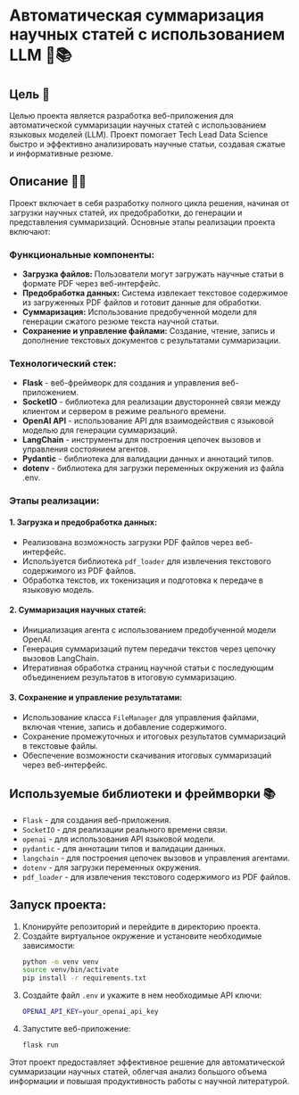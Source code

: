 # Автоматическая суммаризация научных статей с использованием LLM 🧠📚

## Цель 🎯

Целью проекта является разработка веб-приложения для автоматической суммаризации научных статей с использованием языковых моделей (LLM). Проект помогает Tech Lead Data Science быстро и эффективно анализировать научные статьи, создавая сжатые и информативные резюме.

## Описание 🧪🔬

Проект включает в себя разработку полного цикла решения, начиная от загрузки научных статей, их предобработки, до генерации и представления суммаризаций. Основные этапы реализации проекта включают:

### Функциональные компоненты:

- **Загрузка файлов:** Пользователи могут загружать научные статьи в формате PDF через веб-интерфейс.
- **Предобработка данных:** Система извлекает текстовое содержимое из загруженных PDF файлов и готовит данные для обработки.
- **Суммаризация:** Использование предобученной модели для генерации сжатого резюме текста научной статьи.
- **Сохранение и управление файлами:** Создание, чтение, запись и дополнение текстовых документов с результатами суммаризации.

### Технологический стек:

- **Flask** - веб-фреймворк для создания и управления веб-приложением.
- **SocketIO** - библиотека для реализации двусторонней связи между клиентом и сервером в режиме реального времени.
- **OpenAI API** - использование API для взаимодействия с языковой моделью для генерации суммаризаций.
- **LangChain** - инструменты для построения цепочек вызовов и управления состоянием агентов.
- **Pydantic** - библиотека для валидации данных и аннотаций типов.
- **dotenv** - библиотека для загрузки переменных окружения из файла .env.

### Этапы реализации:

#### 1. Загрузка и предобработка данных:

- Реализована возможность загрузки PDF файлов через веб-интерфейс.
- Используется библиотека `pdf_loader` для извлечения текстового содержимого из PDF файлов.
- Обработка текстов, их токенизация и подготовка к передаче в языковую модель.

#### 2. Суммаризация научных статей:

- Инициализация агента с использованием предобученной модели OpenAI.
- Генерация суммаризаций путем передачи текстов через цепочку вызовов LangChain.
- Итеративная обработка страниц научной статьи с последующим объединением результатов в итоговую суммаризацию.

#### 3. Сохранение и управление результатами:

- Использование класса `FileManager` для управления файлами, включая чтение, запись и добавление содержимого.
- Сохранение промежуточных и итоговых результатов суммаризаций в текстовые файлы.
- Обеспечение возможности скачивания итоговых суммаризаций через веб-интерфейс.

## Используемые библиотеки и фреймворки 📚

- `Flask` - для создания веб-приложения.
- `SocketIO` - для реализации реального времени связи.
- `openai` - для использования API языковой модели.
- `pydantic` - для аннотации типов и валидации данных.
- `langchain` - для построения цепочек вызовов и управления агентами.
- `dotenv` - для загрузки переменных окружения.
- `pdf_loader` - для извлечения текстового содержимого из PDF файлов.

## Запуск проекта:

1. Клонируйте репозиторий и перейдите в директорию проекта.
2. Создайте виртуальное окружение и установите необходимые зависимости:
    ```bash
    python -m venv venv
    source venv/bin/activate
    pip install -r requirements.txt
    ```
3. Создайте файл `.env` и укажите в нем необходимые API ключи:
    ```bash
    OPENAI_API_KEY=your_openai_api_key
    ```
4. Запустите веб-приложение:
    ```bash
    flask run
    ```

Этот проект предоставляет эффективное решение для автоматической суммаризации научных статей, облегчая анализ большого объема информации и повышая продуктивность работы с научной литературой.
